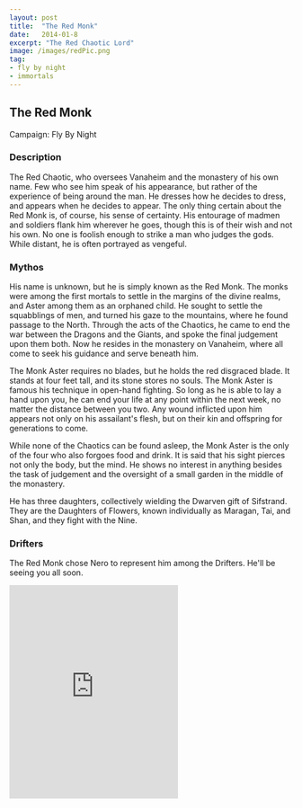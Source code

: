 ```yaml
---
layout: post
title:  "The Red Monk"
date:   2014-01-8
excerpt: "The Red Chaotic Lord"
image: /images/redPic.png
tag:
- fly by night
- immortals
---
```


## The Red Monk
Campaign: Fly By Night

### Description

The Red Chaotic, who oversees Vanaheim and the monastery of his own name. Few who see him speak of his appearance, but rather of the experience of being around the man. He dresses how he decides to dress, and appears when he decides to appear. The only thing certain about the Red Monk is, of course, his sense of certainty. His entourage of madmen and soldiers flank him wherever he goes, though this is of their wish and not his own. No one is foolish enough to strike a man who judges the gods. While distant, he is often portrayed as vengeful.

### Mythos

His name is unknown, but he is simply known as the Red Monk. The monks were among the first mortals to settle in the margins of the divine realms, and Aster among them as an orphaned child. He sought to settle the squabblings of men, and turned his gaze to the mountains, where he found passage to the North. Through the acts of the Chaotics, he came to end the war between the Dragons and the Giants, and spoke the final judgement upon them both. Now he resides in the monastery on Vanaheim, where all come to seek his guidance and serve beneath him. 

The Monk Aster requires no blades, but he holds the red disgraced blade. It stands at four feet tall, and its stone stores no souls. The Monk Aster is famous his technique in open-hand fighting. So long as he is able to lay a hand upon you, he can end your life at any point within the next week, no matter the distance between you two. Any wound inflicted upon him appears not only on his assailant's flesh, but on their kin and offspring for generations to come.

While none of the Chaotics can be found asleep, the Monk Aster is the only of the four who also forgoes food and drink. It is said that his sight pierces not only the body, but the mind. He shows no interest in anything besides the task of judgement and the oversight of a small garden in the middle of the monastery.

He has three daughters, collectively wielding the Dwarven gift of Sifstrand. They are the Daughters of Flowers, known individually as Maragan, Tai, and Shan, and they fight with the Nine.

### Drifters

The Red Monk chose Nero to represent him among the Drifters. He'll be seeing you all soon.

<iframe src="https://open.spotify.com/embed/playlist/0nGZDHTXBhb1pcFxjywag3" width="300" height="380" frameborder="0" allowtransparency="true" allow="encrypted-media"></iframe>
